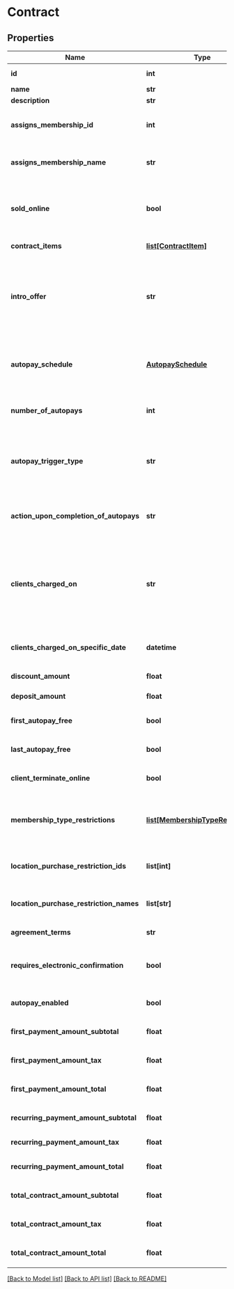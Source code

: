 # Contract

## Properties
Name | Type | Description | Notes
------------ | ------------- | ------------- | -------------
**id** | **int** | The contract’s ID at the subscriber’s business. | [optional] 
**name** | **str** | The name of the contract. | [optional] 
**description** | **str** | A description of the contract. | [optional] 
**assigns_membership_id** | **int** | The ID of the membership that was assigned to the client when the client signed up for a contract. | [optional] 
**assigns_membership_name** | **str** | The name of the membership that was assigned to the client when the client signed up for this contract. | [optional] 
**sold_online** | **bool** | When &#x60;true&#x60;, indicates that this membership is intended to be shown to clients in client experiences.&lt;br /&gt;  When &#x60;false&#x60;, this contract should only be shown to staff members. | [optional] 
**contract_items** | [**list[ContractItem]**](ContractItem.md) | Contains information about the items in the contract. | [optional] 
**intro_offer** | **str** | Defines whether this contract is treated as an introductory offer. If this is an introductory offer, then clients are always charged a set number of times rather than month to month, using their AutoPays. Possible values are:  * None  * NewConsumer  * NewAndReturningConsumer | [optional] 
**autopay_schedule** | [**AutopaySchedule**](AutopaySchedule.md) | Contains information about the AutoPay schedule. This parameter is null if &#x60;AutopayTriggerType&#x60; has a value of &#x60;PricingOptionRunsOutOrExpires&#x60;. | [optional] 
**number_of_autopays** | **int** | The number of times that the AutoPay is to be run. This value is null if &#x60;FrequencyType&#x60; is &#x60;MonthToMonth&#x60;. | [optional] 
**autopay_trigger_type** | **str** | Defines whether the AutoPay, if applicable to this contract, runs on a set schedule or when the pricing option runs out or expires. Possible values are:  * OnSetSchedule  * PricingOptionRunsOutOrExpires | [optional] 
**action_upon_completion_of_autopays** | **str** | The renewal action to be taken when this AutoPay is completed. Possible values are:  * ContractExpires  * ContractAutomaticallyRenews | [optional] 
**clients_charged_on** | **str** | The value that indicates when clients are charged. Possible values are:  * OnSaleDate  * FirstOfTheMonth  * FifteenthOfTheMonth  * LastDayOfTheMonth  * FirstOrFifteenthOfTheMonth  * FirstOrSixteenthOfTheMonth  * FifteenthOrEndOfTheMonth  * SpecificDate | [optional] 
**clients_charged_on_specific_date** | **datetime** | If &#x60;ClientsChargedOn&#x60; is defined as a specific date, this property holds the value of that date. Otherwise, this property is null. | [optional] 
**discount_amount** | **float** | The calculated discount applied to the items in this contract. | [optional] 
**deposit_amount** | **float** | The amount of the deposit required for this contract. | [optional] 
**first_autopay_free** | **bool** | When &#x60;true&#x60;, indicates that the first payment for the AutoPay is free. | [optional] 
**last_autopay_free** | **bool** | When &#x60;true&#x60;, indicates that the last payment for the AutoPay is free. | [optional] 
**client_terminate_online** | **bool** | When &#x60;true&#x60;, indicates that the client can terminate this contract on the Internet. | [optional] 
**membership_type_restrictions** | [**list[MembershipTypeRestriction]**](MembershipTypeRestriction.md) | Contains information about the memberships that can purchase this contract. If null, then no membership restrictions exist, and anyone can purchase the contract. | [optional] 
**location_purchase_restriction_ids** | **list[int]** | The IDs of the locations where this contract may be sold. If there are no restrictions, this value is null. | [optional] 
**location_purchase_restriction_names** | **list[str]** | Location names where the contract may be purchased. If this value is null, there are no restrictions. | [optional] 
**agreement_terms** | **str** | Business-defined terms and conditions for the contract. | [optional] 
**requires_electronic_confirmation** | **bool** | When &#x60;true&#x60;, clients who purchase the contract are prompted to agree to the terms of the contract the next time that they log in. | [optional] 
**autopay_enabled** | **bool** | When &#x60;true&#x60;, this contract establishes an AutoPay on the client’s account. | [optional] 
**first_payment_amount_subtotal** | **float** | The subtotal of the amount that the client is to be charged when signing up for the contract. | [optional] 
**first_payment_amount_tax** | **float** | The amount of tax that the client is to be charged when signing up for the contract. | [optional] 
**first_payment_amount_total** | **float** | The total amount that the client is to be charged when signing up for the contract. | [optional] 
**recurring_payment_amount_subtotal** | **float** | The subtotal amount that the client is to be charged on an ongoing basis. | [optional] 
**recurring_payment_amount_tax** | **float** | The amount of tax the client is to be charged on an ongoing basis. | [optional] 
**recurring_payment_amount_total** | **float** | The total amount that the client is to be charged on an ongoing basis. | [optional] 
**total_contract_amount_subtotal** | **float** | The subtotal amount that the client is to be charged over the lifespan of the contract. | [optional] 
**total_contract_amount_tax** | **float** | The total amount of tax the client is to be charged over the lifespan of the contract. | [optional] 
**total_contract_amount_total** | **float** | The total amount the client is to be charged over the lifespan of the contract. | [optional] 

[[Back to Model list]](../README.md#documentation-for-models) [[Back to API list]](../README.md#documentation-for-api-endpoints) [[Back to README]](../README.md)


